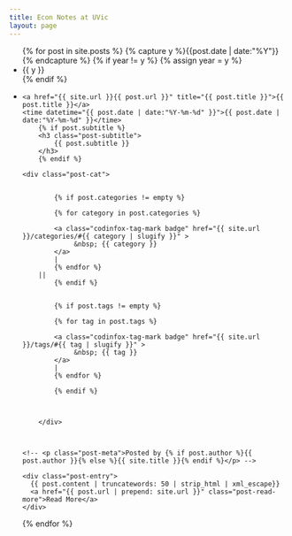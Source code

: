 ```yaml
---
title: Econ Notes at UVic
layout: page
---
```


<ul class="listing">
{% for post in site.posts %}
  {% capture y %}{{post.date | date:"%Y"}}{% endcapture %}
  {% if year != y %}
    {% assign year = y %}
    <li class="listing-seperator">{{ y }}</li>
  {% endif %}
  <li class="listing-item">

    <a href="{{ site.url }}{{ post.url }}" title="{{ post.title }}">{{ post.title }}</a>
    <time datetime="{{ post.date | date:"%Y-%m-%d" }}">{{ post.date | date:"%Y-%m-%d" }}</time>    
        {% if post.subtitle %}
        <h3 class="post-subtitle">
            {{ post.subtitle }}
        </h3>
        {% endif %}
	
	<div class="post-cat">

            
            {% if post.categories != empty %}
            
            {% for category in post.categories %}
	    
			<a class="codinfox-tag-mark badge" href="{{ site.url }}/categories/#{{ category | slugify }}" >
				 &nbsp; {{ category }}
			</a>
			|
            {% endfor %}
	    ||
            {% endif %}
	    
            
            {% if post.tags != empty %}
            
            {% for tag in post.tags %}
	    
			<a class="codinfox-tag-mark badge" href="{{ site.url }}/tags/#{{ tag | slugify }}" >
				 &nbsp; {{ tag }}
			</a>
			|
            {% endfor %}
	    
            {% endif %}



        </div> 
	
	
	
    <!-- <p class="post-meta">Posted by {% if post.author %}{{ post.author }}{% else %}{{ site.title }}{% endif %}</p> -->

    <div class="post-entry">
      {{ post.content | truncatewords: 50 | strip_html | xml_escape}}
	  <a href="{{ post.url | prepend: site.url }}" class="post-read-more">Read More</a>
    </div>
  </li>
{% endfor %}
</ul>
